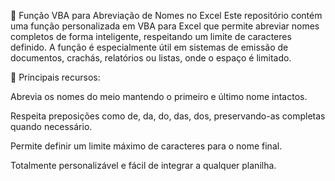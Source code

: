 🧩 Função VBA para Abreviação de Nomes no Excel
Este repositório contém uma função personalizada em VBA para Excel que permite abreviar nomes completos de forma inteligente, respeitando um limite de caracteres definido. A função é especialmente útil em sistemas de emissão de documentos, crachás, relatórios ou listas, onde o espaço é limitado.

🔹 Principais recursos:

Abrevia os nomes do meio mantendo o primeiro e último nome intactos.

Respeita preposições como de, da, do, das, dos, preservando-as completas quando necessário.

Permite definir um limite máximo de caracteres para o nome final.

Totalmente personalizável e fácil de integrar a qualquer planilha.

